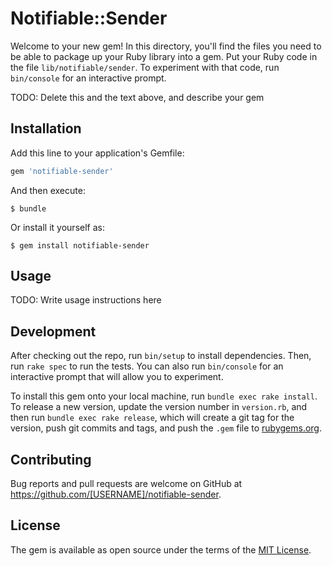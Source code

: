 # Notifiable::Sender

Welcome to your new gem! In this directory, you'll find the files you need to be able to package up your Ruby library into a gem. Put your Ruby code in the file `lib/notifiable/sender`. To experiment with that code, run `bin/console` for an interactive prompt.

TODO: Delete this and the text above, and describe your gem

## Installation

Add this line to your application's Gemfile:

```ruby
gem 'notifiable-sender'
```

And then execute:

    $ bundle

Or install it yourself as:

    $ gem install notifiable-sender

## Usage

TODO: Write usage instructions here

## Development

After checking out the repo, run `bin/setup` to install dependencies. Then, run `rake spec` to run the tests. You can also run `bin/console` for an interactive prompt that will allow you to experiment.

To install this gem onto your local machine, run `bundle exec rake install`. To release a new version, update the version number in `version.rb`, and then run `bundle exec rake release`, which will create a git tag for the version, push git commits and tags, and push the `.gem` file to [rubygems.org](https://rubygems.org).

## Contributing

Bug reports and pull requests are welcome on GitHub at https://github.com/[USERNAME]/notifiable-sender.


## License

The gem is available as open source under the terms of the [MIT License](http://opensource.org/licenses/MIT).

